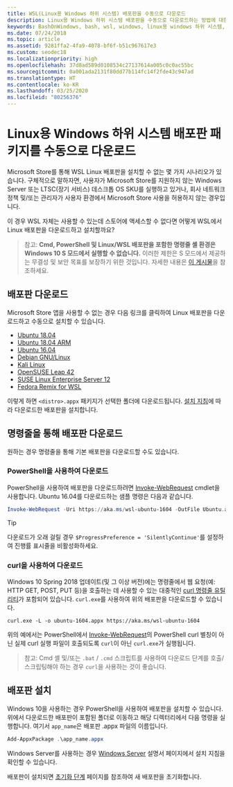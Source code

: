 ```yaml
---
title: WSL(Linux용 Windows 하위 시스템) 배포판을 수동으로 다운로드
description: Linux용 Windows 하위 시스템 배포판을 수동으로 다운로드하는 방법에 대한 지침입니다.
keywords: BashOnWindows, bash, wsl, windows, linux용 windows 하위 시스템, WSL, windows 하위 시스템, 배포판, ubuntu, openSUSE, SLES, debian, kali
ms.date: 07/24/2018
ms.topic: article
ms.assetid: 9281ffa2-4fa9-4078-bf6f-b51c967617e3
ms.custom: seodec18
ms.localizationpriority: high
ms.openlocfilehash: 37d8ad589d0108534c27137614a005c0c0ac55bc
ms.sourcegitcommit: 0a001ada2131f80dd77b114fc14f2fde43c947ad
ms.translationtype: HT
ms.contentlocale: ko-KR
ms.lasthandoff: 03/25/2020
ms.locfileid: "80256376"
---
```

# <a name="manually-download-windows-subsystem-for-linux-distro-packages"></a>Linux용 Windows 하위 시스템 배포판 패키지를 수동으로 다운로드

Microsoft Store를 통해 WSL Linux 배포판을 설치할 수 없는 몇 가지 시나리오가 있습니다. 구체적으로 말하자면, 사용자가 Microsoft Store를 지원하지 않는 Windows Server 또는 LTSC(장기 서비스) 데스크톱 OS SKU를 실행하고 있거나, 회사 네트워크 정책 및/또는 관리자가 사용자 환경에서 Microsoft Store 사용을 허용하지 않는 경우입니다.

이 경우 WSL 자체는 사용할 수 있는데 스토어에 액세스할 수 없다면 어떻게 WSL에서 Linux 배포판을 다운로드하고 설치할까요?

> 참고: **Cmd, PowerShell 및 Linux/WSL 배포판을 포함한 명령줄 셸 환경은 Windows 10 S 모드에서 실행할 수 없습니다.** 이러한 제한은 S 모드에서 제공하는 무결성 및 보안 목표를 보장하기 위한 것입니다. 자세한 내용은 [이 게시물](https://blogs.msdn.microsoft.com/commandline/2017/05/18/will-linux-distros-run-on-windows-10-s/)을 참조하세요.

## <a name="downloading-distros"></a>배포판 다운로드

Microsoft Store 앱을 사용할 수 없는 경우 다음 링크를 클릭하여 Linux 배포판을 다운로드하고 수동으로 설치할 수 있습니다.
* [Ubuntu 18.04](https://aka.ms/wsl-ubuntu-1804)
* [Ubuntu 18.04 ARM](https://aka.ms/wsl-ubuntu-1804-arm)
* [Ubuntu 16.04](https://aka.ms/wsl-ubuntu-1604)
* [Debian GNU/Linux](https://aka.ms/wsl-debian-gnulinux)
* [Kali Linux](https://aka.ms/wsl-kali-linux-new)
* [OpenSUSE Leap 42](https://aka.ms/wsl-opensuse-42)
* [SUSE Linux Enterprise Server 12](https://aka.ms/wsl-sles-12)
* [Fedora Remix for WSL](https://github.com/WhitewaterFoundry/WSLFedoraRemix/releases/)

이렇게 하면 `<distro>.appx` 패키지가 선택한 폴더에 다운로드됩니다. [설치 지침](#installing-your-distro)에 따라 다운로드한 배포판을 설치합니다.

## <a name="downloading-distros-via-the-command-line"></a>명령줄을 통해 배포판 다운로드
원하는 경우 명령줄을 통해 기본 배포판을 다운로드할 수도 있습니다.

 ### <a name="download-using-powershell"></a>PowerShell을 사용하여 다운로드
 PowerShell을 사용하여 배포판을 다운로드하려면 [Invoke-WebRequest](https://msdn.microsoft.com/powershell/reference/5.1/microsoft.powershell.utility/invoke-webrequest) cmdlet을 사용합니다. Ubuntu 16.04를 다운로드하는 샘플 명령은 다음과 같습니다.

```powershell
Invoke-WebRequest -Uri https://aka.ms/wsl-ubuntu-1604 -OutFile Ubuntu.appx -UseBasicParsing
```

> [!TIP]
> 다운로드가 오래 걸릴 경우 `$ProgressPreference = 'SilentlyContinue'`를 설정하여 진행률 표시줄을 비활성화하세요.

### <a name="download-using-curl"></a>curl을 사용하여 다운로드
Windows 10 Spring 2018 업데이트(및 그 이상 버전)에는 명령줄에서 웹 요청(예: HTTP GET, POST, PUT 등)을 호출하는 데 사용할 수 있는 대중적인 [curl 명령줄 유틸리티](https://curl.haxx.se/)가 포함되어 있습니다. `curl.exe`를 사용하여 위의 배포판을 다운로드할 수 있습니다.

```console
curl.exe -L -o ubuntu-1604.appx https://aka.ms/wsl-ubuntu-1604
```

위의 예에서는 PowerShell에서 [Invoke-WebRequest](https://docs.microsoft.com/en-us/powershell/module/microsoft.powershell.utility/invoke-webrequest?view=powershell-6)의 PowerShell curl 별칭이 아닌 실제 curl 실행 파일이 호출되도록 `curl`이 아닌 `curl.exe`가 실행됩니다.

> 참고: Cmd 셸 및/또는 `.bat` / `.cmd` 스크립트를 사용하여 다운로드 단계를 호출/스크립팅해야 하는 경우 `curl`을 사용하는 것이 좋습니다.

## <a name="installing-your-distro"></a>배포판 설치
Windows 10을 사용하는 경우 PowerShell을 사용하여 배포판을 설치할 수 있습니다. 위에서 다운로드한 배포판이 포함된 폴더로 이동하고 해당 디렉터리에서 다음 명령을 실행합니다. 여기서 `app_name`은 배포판 .appx 파일의 이름입니다.  
```Powershell
Add-AppxPackage .\app_name.appx
```

Windows Server를 사용하는 경우 [Windows Server](install-on-server.md) 설명서 페이지에서 설치 지침을 확인할 수 있습니다.

배포판이 설치되면 [초기화 단계](initialize-distro.md) 페이지를 참조하여 새 배포판을 초기화합니다.
